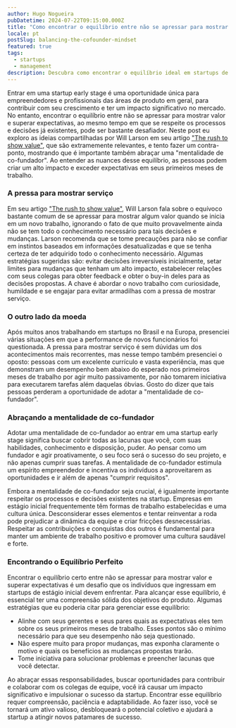 ```yaml
---
author: Hugo Nogueira
pubDatetime: 2024-07-22T09:15:00.000Z
title: "Como encontrar o equilíbrio entre não se apressar para mostrar serviço e superar expectativas em startups early stage"
locale: pt
postSlug: balancing-the-cofounder-mindset
featured: true
tags:
  - startups
  - management
description: Descubra como encontrar o equilíbrio ideal em startups de estágio inicial, equilibrando a demonstração de valor, superação de expectativas e respeito aos processos existentes.
---
```


Entrar em uma startup early stage é uma oportunidade única para empreendedores e profissionais das áreas de produto em geral, para contribuir com seu crescimento e ter um impacto significativo no mercado. No entanto, encontrar o equilíbrio entre não se apressar para mostrar valor e superar expectativas, ao mesmo tempo em que se respeite os processos e decisões já existentes, pode ser bastante desafiador. Neste post eu exploro as ideias compartilhadas por Will Larson em seu artigo ["The rush to show value"](https://lethain.com/showing-value/), que são extramemente relevantes, e tento fazer um contra-ponto, mostrando que é importante também abraçar uma "mentalidade de co-fundador". Ao entender as nuances desse equilíbrio, as pessoas podem criar um alto impacto e exceder expectativas em seus primeiros meses de trabalho.

### A pressa para mostrar serviço

Em seu artigo ["The rush to show value"](https://lethain.com/showing-value/), Will Larson fala sobre o equívoco bastante comum de se apressar para mostrar algum valor quando se inicia em um novo trabalho, ignorando o fato de que muito provavelmente ainda não se tem todo o conhecimento necessário para tais decisões e mudanças. Larson recomenda que se tome precauções para não se confiar em instintos baseados em informações desatualizadas e que se tenha certeza de ter adquirido todo o conhecimento necessário. Algumas estratégias sugeridas são: evitar decisões irreversíveis inicialmente, setar limites para mudanças que tenham um alto impacto, estabelecer relações com seus colegas para obter feedback e obter o buy-in deles para as decisões propostas. A chave é abordar o novo trabalho com curiosidade, humildade e se engajar para evitar armadilhas com a pressa de mostrar serviço.

### O outro lado da moeda

Após muitos anos trabalhando em startups no Brasil e na Europa, presenciei várias situações em que a performance de novos funcionários foi questionada. A pressa para mostrar serviço é sem dúvidas um dos acontecimentos mais recorrentes, mas nesse tempo também presenciei o oposto: pessoas com um excelente currículo e vasta experiência, mas que demonstram um desempenho bem abaixo do esperado nos primeiros meses de trabalho por agir muito passivamente, por não tomarem iniciativa para executarem tarefas além daquelas óbvias. Gosto do dizer que tais pessoas perderam a oportunidade de adotar a "mentalidade de co-fundador".

### Abraçando a mentalidade de co-fundador

Adotar uma mentalidade de co-fundador ao entrar em uma startup early stage significa buscar cobrir todas as lacunas que você, com suas habilidades, conhecimento e disposição, puder. Ao pensar como um fundador e agir proativamente, o seu foco será o sucesso do seu projeto, e não apenas cumprir suas tarefas. A mentalidade de co-fundador estimula um espírito empreendedor e incentiva os indivíduos a aproveitarem as oportunidades e ir além de apenas "cumprir requisitos".

Embora a mentalidade de co-fundador seja crucial, é igualmente importante respeitar os processos e decisões existentes na startup. Empresas em estágio inicial frequentemente têm formas de trabalho estabelecidas e uma cultura única. Desconsiderar esses elementos e tentar reinventar a roda pode prejudicar a dinâmica da equipe e criar fricções desnecessárias. Respeitar as contribuições e conquistas dos outros é fundamental para manter um ambiente de trabalho positivo e promover uma cultura saudável e forte.

### Encontrando o Equilíbrio Perfeito

Encontrar o equilíbrio certo entre não se apressar para mostrar valor e superar expectativas é um desafio que os indivíduos que ingressam em startups de estágio inicial devem enfrentar. Para alcançar esse equilíbrio, é essencial ter uma compreensão sólida dos objetivos do produto. Algumas estratégias que eu poderia citar para gerenciar esse equilíbrio:

- Alinhe com seus gerentes e seus pares quais as expectativas eles tem sobre os seus primeiros meses de trabalho. Esses pontos são o mínimo necessário para que seu desempenho não seja questionado.
- Não espere muito para propor mudanças, mas exponha claramente o motivo e quais os benefícios as mudanças propostas trarão.
- Tome iniciativa para solucionar problemas e preencher lacunas que você detectar.

Ao abraçar essas responsabilidades, buscar oportunidades para contribuir e colaborar com os colegas de equipe, você irá causar um impacto significativo e impulsionar o sucesso da startup. Encontrar esse equilíbrio requer compreensão, paciência e adaptabilidade. Ao fazer isso, você se tornará um ativo valioso, desbloqueará o potencial coletivo e ajudará a startup a atingir novos patamares de sucesso.

